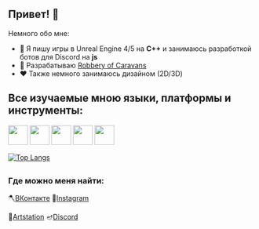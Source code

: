 ## Привет! 👋

Немного обо мне:
* 💼 Я пишу игры в Unreal Engine 4/5 на **C++** и занимаюсь разработкой ботов для Discord на **js**
* 🔨 Разрабатываю [Robbery of Caravans](https://vk.com/robberyofcaravans)
* ❤️ Также немного занимаюсь дизайном (2D/3D)

## Все изучаемые мною языки, платформы и инструменты:
<code><img height="40" src="https://cdn.icon-icons.com/icons2/2415/PNG/512/c_original_logo_icon_146611.png"></code>
<code><img height="40" src="https://upload.wikimedia.org/wikipedia/commons/thumb/1/18/ISO_C%2B%2B_Logo.svg/1822px-ISO_C%2B%2B_Logo.svg.png"></code>
<code><img height="40" src="https://cdn.iconscout.com/icon/free/png-256/unreal-engine-2749375-2284765.png"></code>
<code><img height="40" src="https://upload.wikimedia.org/wikipedia/commons/thumb/9/99/Unofficial_JavaScript_logo_2.svg/2048px-Unofficial_JavaScript_logo_2.svg.png"></code>
<code><img height="40" src="https://cdn.iconscout.com/icon/free/png-256/node-js-1174925.png"></code>

[![Top Langs](https://github-readme-stats.vercel.app/api/top-langs/?username=dolaxom&layout=compact)](https://github.com/anuraghazra/github-readme-stats)

##

### Где можно меня найти:

🪓[ВКонтакте](https://vk.com/duckfromdonskoy) 🏹[Instagram](https://www.instagram.com/duckfromdonskoy/) 

🔪[Artstation](https://www.artstation.com/thedolaxom) 🪔[Discord](https://discord.gg/ZBFaPECuFf)
